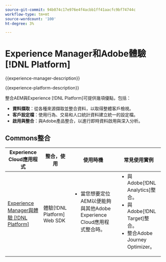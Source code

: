 ```yaml
---
source-git-commit: 94b074c17e976e4f4acbb1ff41aacfc9bf74744c
workflow-type: tm+mt
source-wordcount: '100'
ht-degree: 3%

---
```



# Experience Manager和Adobe體驗[!DNL Platform]

{{experience-manager-description}}

{{experience-platform-description}}

整合AEM與Experience [!DNL Platform]可提供幾項優點，包括：

+ **資料擷取**：從各種來源擷取並整合資料，以取得整體客戶檢視。
+ **客戶設定檔**：使用行為、交易和人口統計資料建立統一的設定檔。
+ **啟用與整合**：與Adobe產品整合，以進行即時資料啟用與深入分析。

## Commons整合

<table>
    <thead>
        <tr>
            <th>Experience Cloud應用程式</th>
            <th>整合，使用</th>
            <th>使用時機</th>
            <th>常見使用實例</th>
        </tr>
    </thead>
    <tbody>
        <tr>
            <td><a href="https://experienceleague.adobe.com/docs/experience-manager-learn/sites/integrations/experience-platform/web-sdk.html" target="_blank" rel="noreferrer">Experience Manager與體驗 [!DNL Platform]</a></td>
            <td>體驗[!DNL Platform] Web SDK</td>
            <td>
                <ul style="margin-top: 0;">
                    <li>當您想要定位AEM以便能夠與其他Adobe Experience Cloud應用程式整合時。</li>
                </ul>
            </td>
            <td>
                <ul style="margin-top: 0;">
                  <li>與Adobe[!DNL Analytics]整合。</li>
                  <li>與Adobe[!DNL Target]整合。</li>
                  <li>整合Adobe Journey Optimizer。</li>
                </ul>
            </td>
        </tr>        
    </tbody>          
</table>

